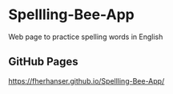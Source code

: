 # Spellling-Bee-App
Web page to practice spelling words in English


## GitHub Pages
https://fherhanser.github.io/Spellling-Bee-App/
